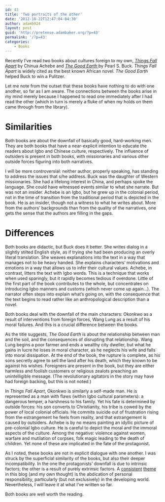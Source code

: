 ```yaml
---
id: 43
title: 'Two portraits of the other'
date: '2012-10-22T12:47:04-04:30'
author: adamb924
layout: post
guid: 'http://pretense.adambaker.org/?p=43'
permalink: '/?p=43'
categories:
    - Books
---
```


Recently I’ve read two books about cultures foreign to my own, [*Things Fall Apart*](http://en.wikipedia.org/wiki/Things_Fall_Apart) by Chinua Achebe and [*The Good Earth* ](http://en.wikipedia.org/wiki/The_Good_Earth)by Pearl S. Buck. *Things Fall Apart* is widely cited as the best known African novel. *The Good Earth* helped Buck to win a Pulitzer.

Let me note from the outset that these books have nothing to do with one another, so far as I am aware. The connections between the books arise in my mind merely because I happened to read one immediately after I had read the other (which in turn is merely a fluke of when my holds on them came through from the library).

# Similarities

Both books are about the downfall of basically good, hard-working men. They are both books that have a near-explicit intention to educate the readers about Igbo and Chinese culture, respectively. The influence of outsiders is present in both books, with missionaries and various other outside forces figuring into both narratives.

I will be more controversial: neither author, properly speaking, has standing to address the issues that s/he address. Buck was the daughter of Western missionaries. She had a lifelong interest in China, and perhaps spoke the language. She could have witnessed events similar to what she narrate. But was not an insider. Achebe is an Igbo, but he grew up in the colonial period, not in the time of transition from the traditional period that is depicted in the book. He is an insider, though not a witness to what he writes about. More from the authors’ backgrounds than from the quality of the narratives, one gets the sense that the authors are filling in the gaps.

# Differences

Both books are didactic, but Buck does it better. She writes dialog in a slightly stilted English style, as if trying she had been producing an overly literal translation. She weaves explanations into the text in a way that manages not to be heavy handed. She explains characters’ motivations and emotions in a way that allows us to infer their cultural values. Achebe, in contrast, litters the text with Igbo words. This is a technique that works when used sparingly, but it rapidly becomes tedious if overdone. Little of the first part of the book contributes to the whole, but concentrates on introducing Igbo manners and customs (which never come up again…). The narrator often steps into explain what’s going on, with the consequence that the text begins to read rather like an anthropological description than a novel.

Both books deal with the downfall of the main characters: Okonkwo as a result of interventions from foreign forces, Wang Lung as a result of his moral failures. And this is a crucial difference between the books.

As the title suggests, *The Good Earth* is about the relationship between man and the soil, and the consequences of disrupting that relationship. Wang Lung begins a poor farmer and ends a wealthy city dweller, but what he gains in lucre he loses in moral character, as he neglects his wife and falls into moral dissipation. At the end of the book, the rupture is complete, as his sons secretly agree to sell the land after his death, which they known to be against his wishes. Foreigners are present in the book, but they are either harmless and foolish customers or religious zealots preaching an unintelligible message. (The revolutionary agitators in the story may have had foreign backing, but this is not noted.)

In *Things Fall Apart*, Okonkwo is similarly a self-made man. He is represented as a man with flaws (within Igbo cultural parameters): a dangerous temper, a harshness to his family. Yet his fate is determined by outside forces: his son converts to Christianity, his tribe is cowed by the power of local colonial officials. He commits suicide out of frustration rising from the estrangement he feels from reality, and that estrangement is caused by outsiders. Achebe is by no means painting an idyllic picture of pre-colonial Igbo culture. He is careful to depict the moral and the immoral aspects of the culture. Among the negative: violence against women, warfare and mutilation of corpses, folk magic leading to the death of children. Yet none of these are implicated in the fate of the protagonist.

As I noted, these books are not in explicit dialogue with one another. I was struck by the superficial similarity of the books, but also their deeper incompatibility. In the one the protagonists’ downfall is due to intrinsic factors; the other is a result of purely extrinsic factors. A [consistent](https://pretense.adambaker.org/?p=5) [theme](https://pretense.adambaker.org/?p=7) in this blog (and my own thought) is the abdication of personal responsibility, particularly (but not exclusively) in the developing world. Nevertheless, I will leave it at what I’ve written so far.

Both books are well worth the reading.